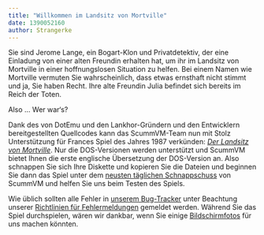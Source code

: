 ```yaml
---
title: "Willkommen im Landsitz von Mortville"
date: 1390052160
author: Strangerke
---
```


Sie sind Jerome Lange, ein Bogart-Klon und Privatdetektiv, der eine Einladung von einer alten Freundin erhalten hat, um ihr im Landsitz von Mortville in einer hoffnungslosen Situation zu helfen. Bei einem Namen wie Mortville vermuten Sie wahrscheinlich, dass etwas ernsthaft nicht stimmt und ja, Sie haben Recht. Ihre alte Freundin Julia befindet sich bereits im Reich der Toten.

Also … Wer war‘s?

Dank des von DotEmu und den Lankhor-Gründern und den Entwicklern bereitgestellten Quellcodes kann das ScummVM-Team nun mit Stolz Unterstützung für Frances Spiel des Jahres 1987 verkünden: [*Der Landsitz von Mortville*](http://www.mobygames.com/game/dos/mortville-manor). Nur die DOS-Versionen werden unterstützt und ScummVM bietet Ihnen die erste englische Übersetzung der DOS-Version an. Also schnappen Sie sich Ihre Diskette und kopieren Sie die Dateien und beginnen Sie dann das Spiel unter dem [neusten täglichen Schnappschuss](/downloads/#daily) von ScummVM und helfen Sie uns beim Testen des Spiels.

Wie üblich sollten alle Fehler in [unserem Bug-Tracker](http://bugs.scummvm.org/milestone/Mortville%20Manor/) unter Beachtung unserer [Richtlinien für Fehlermeldungen](/faq/#question.report-bugs) gemeldet werden. Während Sie das Spiel durchspielen, wären wir dankbar, wenn Sie einige [Bildschirmfotos](http://wiki.scummvm.org/index.php/Screenshots) für uns machen könnten.
